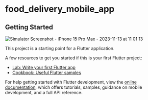 # food_delivery_mobile_app

## Getting Started
![Simulator Screenshot - iPhone 15 Pro Max - 2023-11-13 at 11 01 13](https://github.com/trntrinh79/food_delivery_mobile_app/assets/91517750/aa5c9631-ac05-478e-9d3b-e54e2c83ba6c)


This project is a starting point for a Flutter application.

A few resources to get you started if this is your first Flutter project:

- [Lab: Write your first Flutter app](https://docs.flutter.dev/get-started/codelab)
- [Cookbook: Useful Flutter samples](https://docs.flutter.dev/cookbook)

For help getting started with Flutter development, view the
[online documentation](https://docs.flutter.dev/), which offers tutorials,
samples, guidance on mobile development, and a full API reference.

